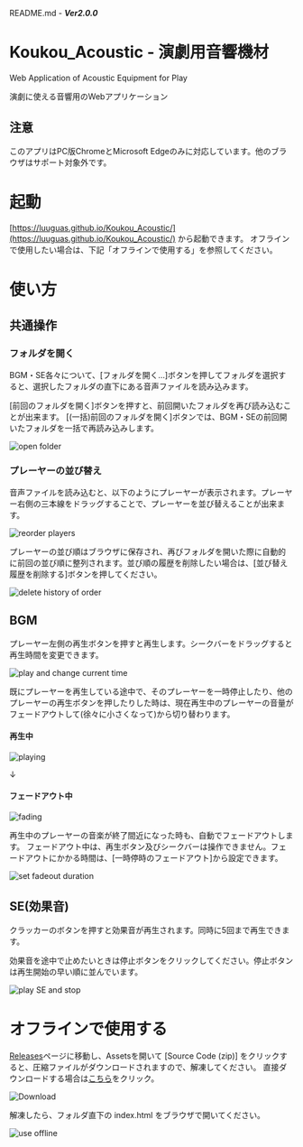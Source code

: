 README.md - ***Ver2.0.0***

# Koukou_Acoustic - 演劇用音響機材
Web Application of Acoustic Equipment for Play

演劇に使える音響用のWebアプリケーション

## 注意
このアプリはPC版ChromeとMicrosoft Edgeのみに対応しています。他のブラウザはサポート対象外です。

# 起動
[https://luuguas.github.io/Koukou_Acoustic/](https://luuguas.github.io/Koukou_Acoustic/) から起動できます。
オフラインで使用したい場合は、下記「オフラインで使用する」を参照してください。

# 使い方
## 共通操作
### フォルダを開く
BGM・SE各々について、[フォルダを開く...]ボタンを押してフォルダを選択すると、選択したフォルダの直下にある音声ファイルを読み込みます。

[前回のフォルダを開く]ボタンを押すと、前回開いたフォルダを再び読み込むことが出来ます。 [(一括)前回のフォルダを開く]ボタンでは、BGM・SEの前回開いたフォルダを一括で再読み込みします。

![open folder](doc/OpenFolder.png)

### プレーヤーの並び替え
音声ファイルを読み込むと、以下のようにプレーヤーが表示されます。プレーヤー右側の三本線をドラッグすることで、プレーヤーを並び替えることが出来ます。

![reorder players](doc/Reorder.png)

プレーヤーの並び順はブラウザに保存され、再びフォルダを開いた際に自動的に前回の並び順に整列されます。並び順の履歴を削除したい場合は、[並び替え履歴を削除する]ボタンを押してください。

![delete history of order](doc/DeleteOrderHistory.png)

## BGM
プレーヤー左側の再生ボタンを押すと再生します。シークバーをドラッグすると再生時間を変更できます。

![play and change current time](doc/PlayBGMAndChangeCurrentTime.png)

既にプレーヤーを再生している途中で、そのプレーヤーを一時停止したり、他のプレーヤーの再生ボタンを押したりした時は、現在再生中のプレーヤーの音量がフェードアウトして(徐々に小さくなって)から切り替わります。

#### 再生中
![playing](doc/Playing.png)

↓

#### フェードアウト中
![fading](doc/Fading.png)

再生中のプレーヤーの音楽が終了間近になった時も、自動でフェードアウトします。 フェードアウト中は、再生ボタン及びシークバーは操作できません。フェードアウトにかかる時間は、[一時停時のフェードアウト]から設定できます。

![set fadeout duration](doc/SetFadeOutDuration.png)

## SE(効果音)
クラッカーのボタンを押すと効果音が再生されます。同時に5回まで再生できます。

効果音を途中で止めたいときは停止ボタンをクリックしてください。停止ボタンは再生開始の早い順に並んでいます。

![play SE and stop](doc/PlaySEAndStop.png)

# オフラインで使用する
[Releases](https://github.com/luuguas/Koukou_Acoustic/releases/tag/v2.0.0)ページに移動し、Assetsを開いて [Source Code (zip)] をクリックすると、圧縮ファイルがダウンロードされますので、解凍してください。 直接ダウンロードする場合は[こちら](https://github.com/luuguas/Koukou_Acoustic/archive/refs/tags/v2.0.0.zip)をクリック。

![Download](doc/Download.png)

解凍したら、フォルダ直下の index.html をブラウザで開いてください。

![use offline](doc/Offline.png)